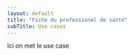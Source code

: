 ```yaml
---
layout: default
title: "Fiche du professionel de santé"
subTitle: Use cases
---
```


Ici on met le use case